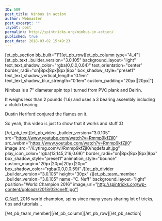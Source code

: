 ```yaml
---
ID: 589
post_title: Ninbus in action
author: Webmaster
post_excerpt: ""
layout: post
permalink: http://spintricks.org/ninbus-in-action/
published: true
post_date: 2018-03-02 15:49:23
---
```

[et_pb_section bb_built="1"][et_pb_row][et_pb_column type="4_4"][et_pb_text _builder_version="3.0.105" background_layout="light" text_text_shadow_color="rgba(0,0,0,0.64)" text_orientation="center" border_radii="on|8px|8px|8px|8px" box_shadow_style="preset1" text_text_shadow_vertical_length="0.1em" text_text_shadow_blur_strength="0.1em" custom_padding="20px||20px|"]

Nimbus is a 7" diameter spin top I turned from PVC plank and Delrin.

It weighs less than 2 pounds (1.6) and uses a 3 bearing assembly including a clutch bearing.

Dustin Heriford conjured the flames on it.

So yeah, this video is just to show that it works and stuff :D

[/et_pb_text][et_pb_video _builder_version="3.0.105" src="https://www.youtube.com/watch?v=Rmmp9kfZjI0" src_webm="https://www.youtube.com/watch?v=Rmmp9kfZjI0" image_src="//i.ytimg.com/vi/Rmmp9kfZjI0/hqdefault.jpg" play_icon_color="rgba(13,145,216,0.69)" border_radii="on|8px|8px|8px|8px" box_shadow_style="preset1" animation_style="bounce" custom_margin="20px|20px|20px|20px" box_shadow_color="rgba(0,0,0,0.59)" /][et_pb_divider _builder_version="3.0.105" height="30px" /][et_pb_team_member _builder_version="3.0.105" name="C. Neff" background_layout="light" position="World Champion 2016" image_url="http://spintricks.org/wp-content/uploads/2018/03/cneff.jpg"]

<a href="/tag/C.Neff">C.Neff</a>, 2016 world champion, spins since many years sharing lot of tricks, tips and tutorials...

[/et_pb_team_member][/et_pb_column][/et_pb_row][/et_pb_section]